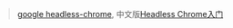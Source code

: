 > [google headless-chrome](https://developers.google.com/web/updates/2017/04/headless-chrome), 中文版[Headless Chrome入门](https://linux.cn/article-8850-1.html)
